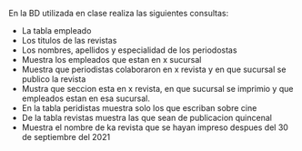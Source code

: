 En la BD utilizada en clase realiza las siguientes consultas:

* La tabla empleado
* Los titulos de las revistas
* Los nombres, apellidos y especialidad de los periodostas
* Muestra los empleados que estan en x sucursal
* Muestra que periodistas colaboraron en x revista y en que sucursal se publico la revista
* Mustra que seccion esta en x revista, en que sucursal se imprimio y que empleados estan en esa sucursal.
* En la tabla peridistas muestra solo los que escriban sobre cine
* De la tabla revistas muestra las que sean de publicacion quincenal
* Muestra el nombre de ka revista que se hayan impreso despues del 30 de septiembre del 2021

